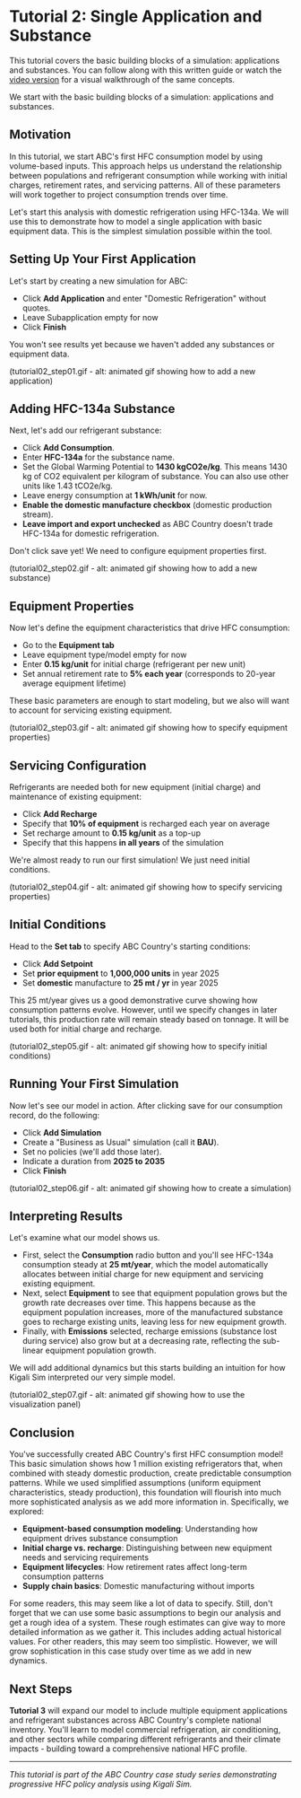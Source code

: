 # Tutorial 2: Single Application and Substance

This tutorial covers the basic building blocks of a simulation: applications and substances. You can follow along with this written guide or watch the [video version](https://vimeo.com/1116227339) for a visual walkthrough of the same concepts.

We start with the basic building blocks of a simulation: applications and substances.

## Motivation

In this tutorial, we start ABC's first HFC consumption model by using volume-based inputs. This approach helps us understand the relationship between populations and refrigerant consumption while working with initial charges, retirement rates, and servicing patterns. All of these parameters will work together to project consumption trends over time.

Let's start this analysis with domestic refrigeration using HFC-134a. We will use this to demonstrate how to model a single application with basic equipment data. This is the simplest simulation possible within the tool.

## Setting Up Your First Application

Let's start by creating a new simulation for ABC:

- Click **Add Application** and enter "Domestic Refrigeration" without quotes.
- Leave Subapplication empty for now
- Click **Finish**

You won't see results yet because we haven't added any substances or equipment data.

(tutorial02_step01.gif - alt: animated gif showing how to add a new application)

## Adding HFC-134a Substance

Next, let's add our refrigerant substance:

- Click **Add Consumption**.
- Enter **HFC-134a** for the substance name.
- Set the Global Warming Potential to **1430 kgCO2e/kg**. This means 1430 kg of CO2 equivalent per kilogram of substance. You can also use other units like 1.43 tCO2e/kg.
- Leave energy consumption at **1 kWh/unit** for now.
- **Enable the domestic manufacture checkbox** (domestic production stream).
- **Leave import and export unchecked** as ABC Country doesn't trade HFC-134a for domestic refrigeration.

Don't click save yet! We need to configure equipment properties first.

(tutorial02_step02.gif - alt: animated gif showing how to add a new substance)

## Equipment Properties

Now let's define the equipment characteristics that drive HFC consumption:

- Go to the **Equipment tab**
- Leave equipment type/model empty for now
- Enter **0.15 kg/unit** for initial charge (refrigerant per new unit)
- Set annual retirement rate to **5% each year** (corresponds to 20-year average equipment lifetime)

These basic parameters are enough to start modeling, but we also will want to account for servicing existing equipment.

(tutorial02_step03.gif - alt: animated gif showing how to specify equipment properties)

## Servicing Configuration

Refrigerants are needed both for new equipment (initial charge) and maintenance of existing equipment:

- Click **Add Recharge**
- Specify that **10% of equipment** is recharged each year on average
- Set recharge amount to **0.15 kg/unit** as a top-up
- Specify that this happens **in all years** of the simulation

We're almost ready to run our first simulation! We just need initial conditions.

(tutorial02_step04.gif - alt: animated gif showing how to specify servicing properties)

## Initial Conditions

Head to the **Set tab** to specify ABC Country's starting conditions:

- Click **Add Setpoint**
- Set **prior equipment** to **1,000,000 units** in year 2025
- Set **domestic** manufacture to **25 mt / yr** in year 2025

This 25 mt/year gives us a good demonstrative curve showing how consumption patterns evolve. However, until we specify changes in later tutorials, this production rate will remain steady based on tonnage. It will be used both for initial charge and recharge.

(tutorial02_step05.gif - alt: animated gif showing how to specify initial conditions)

## Running Your First Simulation

Now let's see our model in action. After clicking save for our consumption record, do the following:

- Click **Add Simulation**
- Create a "Business as Usual" simulation (call it **BAU**).
- Set no policies (we'll add those later).
- Indicate a duration from **2025 to 2035**
- Click **Finish**

(tutorial02_step06.gif - alt: animated gif showing how to create a simulation)

## Interpreting Results

Let's examine what our model shows us.

- First, select the **Consumption** radio button and you'll see HFC-134a consumption steady at **25 mt/year**, which the model automatically allocates between initial charge for new equipment and servicing existing equipment.
- Next, select **Equipment** to see that equipment population grows but the growth rate decreases over time. This happens because as the equipment population increases, more of the manufactured substance goes to recharge existing units, leaving less for new equipment growth.
- Finally, with **Emissions** selected, recharge emissions (substance lost during service) also grow but at a decreasing rate, reflecting the sub-linear equipment population growth.

We will add additional dynamics but this starts building an intuition for how Kigali Sim interpreted our very simple model.

(tutorial02_step07.gif - alt: animated gif showing how to use the visualization panel)

## Conclusion

You've successfully created ABC Country's first HFC consumption model! This basic simulation shows how 1 million existing refrigerators that, when combined with steady domestic production, create predictable consumption patterns. While we used simplified assumptions (uniform equipment characteristics, steady production), this foundation will flourish into much more sophisticated analysis as we add more information in. Specifically, we explored:

- **Equipment-based consumption modeling**: Understanding how equipment drives substance consumption
- **Initial charge vs. recharge**: Distinguishing between new equipment needs and servicing requirements
- **Equipment lifecycles**: How retirement rates affect long-term consumption patterns
- **Supply chain basics**: Domestic manufacturing without imports

For some readers, this may seem like a lot of data to specify. Still, don't forget that we can use some basic assumptions to begin our analysis and get a rough idea of a system. These rough estimates can give way to more detailed information as we gather it. This includes adding actual historical values. For other readers, this may seem too simplistic. However, we will grow sophistication in this case study over time as we add in new dynamics.

## Next Steps

**Tutorial 3** will expand our model to include multiple equipment applications and refrigerant substances across ABC Country's complete national inventory. You'll learn to model commercial refrigeration, air conditioning, and other sectors while comparing different refrigerants and their climate impacts - building toward a comprehensive national HFC profile.

---

_This tutorial is part of the ABC Country case study series demonstrating progressive HFC policy analysis using Kigali Sim._
